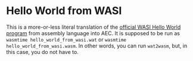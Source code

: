 # Hello World from WASI
This is a more-or-less literal translation of the [official WASI Hello World program](https://github.com/bytecodealliance/wasmtime/blob/main/docs/WASI-tutorial.md#web-assembly-text-example) from assembly language into AEC. It is supposed to be run as `wasmtime hello_world_from_wasi.wat` or `wasmtime hello_world_from_wasi.wasm`. In other words, you can run `wat2wasm`, but, in this case, you do not have to.